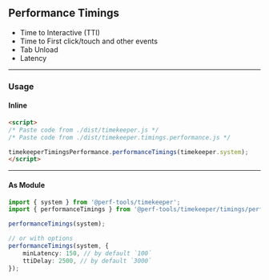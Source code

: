 Performance Timings
-------------------
- Time to Interactive (TTI)
- Time to First click/touch and other events
- Tab Unload
- Latency

---

### Usage

#### Inline

```html
<script>
/* Paste code from ./dist/timekeeper.js */
/* Paste code from ./dist/timekeeper.timings.performance.js */

timekeeperTimingsPerformance.performanceTimings(timekeeper.system);
</script>
```

---

#### As Module

```ts
import { system } from '@perf-tools/timekeeper';
import { performanceTimings } from '@perf-tools/timekeeper/timings/performance';

performanceTimings(system);

// or with options
performanceTimings(system, {
	minLatency: 150, // by default `100`
	ttiDelay: 2500, // by default `3000`
});
```